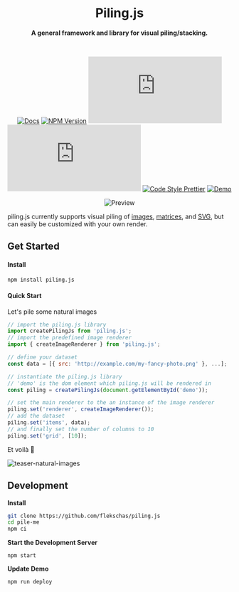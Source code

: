 <h1 align="center">
  Piling.js
</h1>

<div align="center">
  
  **A general framework and library for visual piling/stacking.**
  
</div>

<br/>

<div align="center">
  
  [![Docs](https://img.shields.io/badge/docs-📖-7fcaff.svg?style=flat-square&color=7fd4ff)](https://github.com/flekschas/piling.js/blob/master/DOCS.md)
  [![NPM Version](https://img.shields.io/npm/v/piling.js.svg?style=flat-square&color=7f99ff)](https://npmjs.org/package/piling.js)
  [![Build Status](https://img.shields.io/travis/flekschas/piling.js?color=a17fff&style=flat-square)](https://travis-ci.org/flekschas/piling.js/)
  [![File Size](http://img.badgesize.io/https://unpkg.com/piling.js/dist/piling.min.js?compression=gzip&style=flat-square&color=e17fff)](https://unpkg.com/piling.min.js)
  [![Code Style Prettier](https://img.shields.io/badge/code%20style-prettier-ff7fe1.svg?style=flat-square)](https://github.com/prettier/prettier#readme)
  [![Demo](https://img.shields.io/badge/demo-👍-ff7fa5.svg?style=flat-square)](https://piling.js.org)
  
</div>

<div id="teaser-matrices" align="center">
  
  ![Preview](https://user-images.githubusercontent.com/932103/65613151-8107e980-df83-11e9-86bf-72be591fe284.gif)
  
</div>

piling.js currently supports visual piling of [images](#quick-start), [matrices](#teaser-matrices), and [SVG](https://piling.js.org/?example=lines), but can easily be customized with your own render.

## Get Started

#### Install

```bash
npm install piling.js
```

#### Quick Start

Let's pile some natural images

```javascript
// import the piling.js library
import createPilingJs from 'piling.js';
// import the predefined image renderer
import { createImageRenderer } from 'piling.js';

// define your dataset
const data = [{ src: 'http://example.com/my-fancy-photo.png' }, ...];

// instantiate the piling.js library
// 'demo' is the dom element which piling.js will be rendered in
const piling = createPilingJs(document.getElementById('demo'));

// set the main renderer to the an instance of the image renderer
piling.set('renderer', createImageRenderer());
// add the dataset
piling.set('items', data);
// and finally set the number of columns to 10
piling.set('grid', [10]);
```

Et voilà 🎉

![teaser-natural-images](https://user-images.githubusercontent.com/932103/65775958-24d1d080-e10f-11e9-8d12-5aaf6f760228.gif)

## Development

**Install**

```bash
git clone https://github.com/flekschas/piling.js
cd pile-me
npm ci
```

**Start the Development Server**

```
npm start
```

**Update Demo**

```
npm run deploy
```
